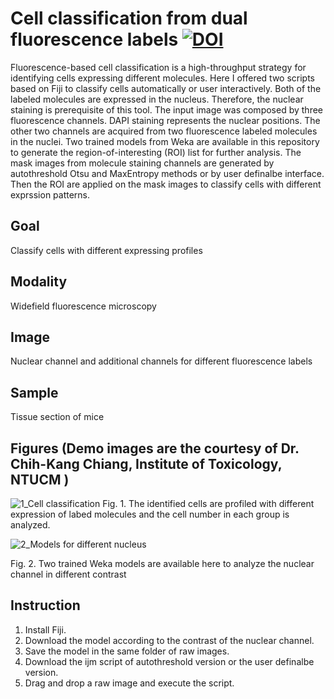 # Cell classification from dual fluorescence labels  [![DOI](https://zenodo.org/badge/749085983.svg)](https://doi.org/10.5281/zenodo.10608752)

Fluorescence-based cell classification is a high-throughput strategy for identifying cells expressing different molecules.
Here I offered two scripts based on Fiji to classify cells automatically or user interactively. 
Both of the labeled molecules are expressed in the nucleus. Therefore, the nuclear staining is prerequisite of this tool. 
The input image was composed by three fluorescence channels. DAPI staining represents the nuclear positions. The other two channels are acquired from two fluorescence labeled molecules in the nuclei.
Two trained models from Weka are available in this repository to generate the region-of-interesting (ROI) list for further analysis.
The mask images from molecule staining channels are generated by autothreshold Otsu and MaxEntropy methods or by user definalbe interface.
Then the ROI are applied on the mask images to classify cells with different exprssion patterns. 
## Goal
Classify cells with different expressing profiles

## Modality
Widefield fluorescence microscopy

## Image
Nuclear channel and additional channels for different fluorescence labels

## Sample
Tissue section of mice

## Figures (Demo images are the courtesy of Dr. Chih-Kang Chiang, Institute of Toxicology, NTUCM )
![1_Cell classification](https://github.com/peggyscshu/Cell-classification-from-dual-fluorescence-labels/assets/67047201/cb700ea7-a25f-47b6-9dca-444c5a91f394)
Fig. 1. The identified cells are profiled with different expression of labed molecules and the cell number in each group is analyzed. 


![2_Models for different nucleus](https://github.com/peggyscshu/Cell-classification-from-dual-fluorescence-labels/assets/67047201/d7f626e2-051b-4da4-b568-8fdfbb8afacd)

Fig. 2. Two trained Weka models are available here to analyze the nuclear channel in different contrast

## Instruction
1. Install Fiji.
2. Download the model according to the contrast of the nuclear channel.
3. Save the model in the same folder of raw images.
4. Download the ijm script of autothreshold version or the user definalbe version.
5. Drag and drop a raw image and execute the script. 
